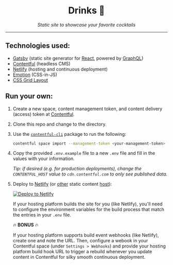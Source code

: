 <div align="center">
  <h1>Drinks 🥃</h1>
  <p>
    <em>Static site to showcase your favorite cocktails</em>
  </p>
</div>
<hr>

## Technologies used:

- [Gatsby][gatsby] (static site generator for [React][react], powered by
  [GraphQL][graphql])
- [Contentful][contentful] (headless CMS)
- [Netlify][netlify] (hosting and continuous deployment)
- [Emotion][emotion] (CSS-in-JS)
- [CSS Grid Layout][grid]

## Run your own:

1. Create a new space, content management token, and content delivery (access)
   token at [Contentful][contentful].
1. Clone this repo and change to the directory.
1. Use the [`contentful-cli`][contentful-cli] package to run the following:

   ```sh
   contentful space import --management-token <your-management-token> --space-id <your-space-id> --content-file contentful-space.json
   ```

1. Copy the provided `.env.example` file to a new `.env` file and fill in the
   values with your information.

   _Tip: if desired (e.g. for production deployments), change the
   `CONTENTFUL_HOST` value to `cdn.contentful.com` to only see published data._

1. Deploy to [Netlify][netlify] (or [other][zeit-now] static content
   [host][surge.sh]):

   [![Deploy to Netlify][deploy-image]][deploy-link]

   If your hosting platform builds the site for you (like Netlify), you'll need
   to configure the environment variables for the build process that match the
   entries in your `.env` file.

   🔥 **BONUS** 🔥

   If your hosting platform supports build event webhooks (like Netlify), create
   one and note the URL. Then, configure a webook in your Contentful space
   (under `Settings > Webhooks`) and provide your hosting platform build hook
   URL to trigger a rebuild whenever you update content in Contentful for silky
   smooth continuous deployment.

[gatsby]: https://www.gatsbyjs.org/
[react]: https://reactjs.org/
[graphql]: https://graphql.org/
[emotion]: https://emotion.sh/
[grid]: https://developer.mozilla.org/en-US/docs/Web/CSS/CSS_Grid_Layout
[contentful]: https://www.contentful.com/
[contentful-cli]: https://github.com/contentful/contentful-cli
[netlify]: https://www.netlify.com/
[zeit-now]: https://zeit.co/now
[surge.sh]: https://surge.sh/
[deploy-image]: https://www.netlify.com/img/deploy/button.svg
[deploy-link]:
  https://app.netlify.com/start/deploy?repository=https://github.com/wKovacs64/drinks
